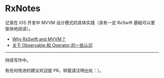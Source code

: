 # RxNotes

记录在 iOS 开发中 MVVM 设计模式的具体实践（具有一定 RxSwift 基础可以更愉快地阅读）。

- [Why RxSwift and MVVM？](https://github.com/caiyue1993/RxNotes/blob/master/00-why-rxswift-and-mvvm.md)
- [关于 Observable 和 Operator 的一些认识](https://github.com/caiyue1993/RxNotes/blob/master/01-observable-and-operator.md)

---
持续写作中。

有任何改进的建议欢迎提 PR，转载请注明出处：）。

